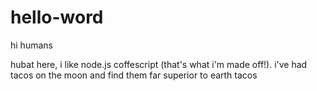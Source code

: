 # hello-word
hi humans

hubat here, i like node.js coffescript (that's what i'm made off!).
i've had tacos on the moon and find them far superior to earth tacos
